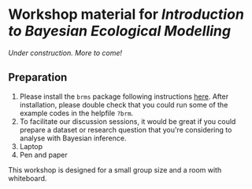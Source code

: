 # Workshop material for *Introduction to Bayesian Ecological Modelling*

*Under construction. More to come!*

## Preparation

1. Please install the `brms` package following instructions [here](https://github.com/paul-buerkner/brms?tab=readme-ov-file#faq). 
After installation, please double check that you could run some of the example
codes in the helpfile `?brm`.
2. To facilitate our discussion sessions, it would be great if you could prepare
a dataset or research question that you're considering to analyse with 
Bayesian inference.
3. Laptop
3. Pen and paper

This workshop is designed for a small group size and a room with whiteboard.